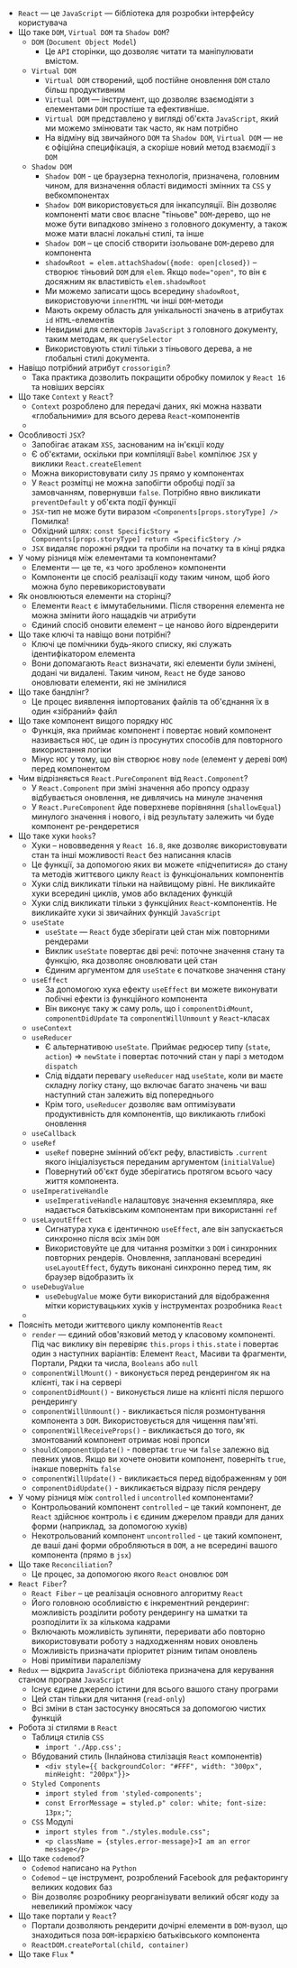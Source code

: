* `React` — це `JavaScript` — бібліотека для розробки інтерфейсу користувача
* Що таке `DOM`, `Virtual DOM` та `Shadow DOM`?
    * `DOM` (`Document Object Model`)
      * Це `API` сторінки, що дозволяє читати та маніпулювати вмістом.
    * `Virtual DOM`
      * `Virtual DOM` створений, щоб постійне оновлення `DOM` стало більш продуктивним
      * `Virtual DOM` — інструмент, що дозволяє взаємодіяти з елементами `DOM` простіше та ефективніше. 
      * `Virtual DOM` представлено у вигляді об'єкта `JavaScript`, який ми можемо змінювати так часто, як нам потрібно
      * На відміну від звичайного `DOM` та `Shadow DOM`, `Virtual DOM` — не є офіційна специфікація, а скоріше новий метод взаємодії з `DOM`
    * `Shadow DOM`
      * `Shadow DOM` - це браузерна технологія, призначена, головним чином, для визначення області видимості змінних та `CSS` у вебкомпонентах
      * `Shadow DOM` використовується для інкапсуляції. Він дозволяє компоненті мати своє власне "тіньове" `DOM`-дерево, що не може бути випадково змінено з головного документу, а також може мати власні локальні стилі, та інше
      * `Shadow DOM` – це спосіб створити ізольоване `DOM`-дерево для компонента
      * `shadowRoot = elem.attachShadow({mode: open|closed})` – створює тіньовий `DOM` для `elem`. Якщо `mode="open"`, то він є досяжним як властивість `elem.shadowRoot`
      * Ми можемо записати щось всередину `shadowRoot`, використовуючи `innerHTML` чи інші `DOM`-методи
      * Мають окрему область для унікальності значень в атрибутах `id` `HTML`-елементів
      * Невидимі для селекторів `JavaScript` з головного документу, таким методам, як `querySelector`
      * Використовують стилі тільки з тіньового дерева, а не глобальні стилі документа.
* Навіщо потрібний атрибут `crossorigin`?
  * Така практика дозволить покращити обробку помилок у `React 16` та новіших версіях
* Що таке `Context` у `React`?
  * `Context` розроблено для передачі даних, які можна назвати «глобальними» для всього дерева `React`-компонентів
  * 
* Особливості `JSX`?
  * Запобігає атакам `XSS`, заснованим на ін'єкції коду
  * Є об'єктами, оскільки при компіляції `Babel` компілює `JSX` у виклики `React.createElement`
  * Можна використовувати силу `JS` прямо у компонентах
  * У `React` розмітці не можна запобігти обробці події за замовчанням, повернувши `false`. Потрібно явно викликати `preventDefault` у об'єкта події функції
  * `JSX`-тип не може бути виразом `<Components[props.storyType] />` Помилка!
  * Обхідний шлях: `const SpecificStory = Components[props.storyType] return <SpecificStory />`
  * `JSX` видаляє порожні рядки та пробіли на початку та в кінці рядка
* У чому різниця між елементами та компонентами?
  * Елементи — це те, «з чого зроблено» компоненти
  * Компоненти це спосіб реалізації коду таким чином, щоб його можна було перевикористовувати
* Як оновлюються елементи на сторінці?
  * Елементи `React` є іммутабельними. Після створення елемента не можна змінити його нащадків чи атрибути
  * Єдиний спосіб оновити елемент – це наново його відрендерити
* Що таке ключі та навіщо вони потрібні?
  * Ключі це помічники будь-якого списку, які служать ідентифікатором елемента
  * Вони допомагають `React` визначати, які елементи були змінені, додані чи видалені. Таким чином, `React` не буде заново оновлювати елементи, які не змінилися
* Що таке бандлінг?
  * Це процес виявлення імпортованих файлів та об'єднання їх в один «зібраний» файл
* Що таке компонент вищого порядку `HOC`
  * Функція, яка приймає компонент і повертає новий компонент називається `HOC`, це один із просунутих способів для повторного використання логіки
  * Мінус `HOC` у тому, що він створює нову `node` (елемент у дереві `DOM`) перед компонентом
* Чим відрізняється `React.PureComponent` від `React.Component`?
  * У `React.Component` при зміні значення або пропсу одразу відбувається оновлення, не дивлячись на минуле значення
  * У `React.PureComponent` йде поверхневе порівняння (`shallowEqual`) минулого значення і нового, і від результату залежить чи буде компонент ре-рендеретися
* Що таке хуки `hooks`?
  * Хуки – нововведення у `React 16.8`, яке дозволяє використовувати стан та інші можливості `React` без написання класів
  * Це функції, за допомогою яких ви можете «підчепитися» до стану та методів життєвого циклу `React` із функціональних компонентів
  * Хуки слід викликати тільки на найвищому рівні. Не викликайте хуки всередині циклів, умов або вкладених функцій
  * Хуки слід викликати тільки з функційних `React`-компонентів. Не викликайте хуки зі звичайних функцій `JavaScript`
  * `useState`
    * `useState` — `React` буде зберігати цей стан між повторними рендерами
    * Виклик `useState` повертає дві речі: поточне значення стану та функцію, яка дозволяє оновлювати цей стан
    * Єдиним аргументом для `useState` є початкове значення стану
  * `useEffect`
    * За допомогою хука ефекту `useEffect` ви можете виконувати побічні ефекти із функційного компонента
    * Він виконує таку ж саму роль, що і `componentDidMount`, `componentDidUpdate` та `componentWillUnmount` у `React`-класах
  * `useContext`
  * `useReducer` 
    * Є альтернативою `useState`. Приймає редюсер типу (`state`, `action`) => `newState` і повертає поточний стан у парі з методом `dispatch`
    * Слід віддати перевагу `useReducer` над `useState`, коли ви маєте складну логіку стану, що включає багато значень чи ваш наступний стан залежить від попереднього
    * Крім того, `useReducer` дозволяє вам оптимізувати продуктивність для компонентів, що викликають глибокі оновлення
  * `useCallback`
  * `useRef`
    * `useRef` поверне змінний об’єкт рефу, властивість `.current` якого ініціалізується переданим аргументом (`initialValue`)
    * Повернутий об'єкт буде зберігатись протягом всього часу життя компонента.
  * `useImperativeHandle`
    * `useImperativeHandle` налаштовує значення екземпляра, яке надається батьківським компонентам при використанні `ref`
  * `useLayoutEffect`
    * Сигнатура хука є ідентичною `useEffect`, але він запускається синхронно після всіх змін `DOM`
    * Використовуйте це для читання розмітки з `DOM` і синхронних повторних рендерів. Оновлення, заплановані всередині `useLayoutEffect`, будуть виконані синхронно перед тим, як браузер відобразить їх
  * `useDebugValue`
    * `useDebugValue` може бути використаний для відображення мітки користувацьких хуків у інструментах розробника `React`
  * 
* Поясніть методи життєвого циклу компонентів `React`
  * `render` — єдиний обов'язковий метод у класовому компоненті. Під час виклику він перевіряє `this.props` і `this.state` і повертає один з наступних варіантів: Елемент `React`, Масиви та фрагменти, Портали, Рядки та числа, `Booleans` або `null` 
  * `componentWillMount()` - виконується перед рендерингом як на клієнті, так і на сервері
  * `componentDidMount()` - виконується лише на клієнті після першого рендерингу
  * `componentWillUnmount()` - викликається після розмонтування компонента з `DOM`. Використовується для чищення пам'яті.
  * `componentWillReceiveProps()` - викликається до того, як змонтований компонент отримає нові пропси
  * `shouldComponentUpdate()` - повертає `true` чи `false` залежно від певних умов. Якщо ви хочете оновити компонент, поверніть `true`, інакше поверніть `false`
  * `componentWillUpdate()` - викликається перед відображенням у `DOM`
  * `componentDidUpdate()` - викликається відразу після рендеру
* У чому різниця між `controlled` і `uncontrolled` компонентами?
  * Контрольований компонент `controlled` – це такий компонент, де `React` здійснює контроль і є єдиним джерелом правди для даних форми (наприклад, за допомогою хуків)
  * Некотрольований компонент `uncontrolled` - це такий компонент, де ваші дані форми обробляються в `DOM`, а не всередині вашого компонента (прямо в `jsx`)
* Що таке `Reconciliation`?
  * Це процес, за допомогою якого `React` оновлює `DOM`
* `React Fiber`?
  * `React Fiber` – це реалізація основного алгоритму `React`
  * Його головною особливістю є інкрементний рендеринг: можливість розділити роботу рендерингу на шматки та розподілити їх за кількома кадрами
  * Включають можливість зупиняти, переривати або повторно використовувати роботу з надходженням нових оновлень
  * Можливість призначати пріоритет різним типам оновлень
  * Нові примітиви паралелізму
* `Redux` — відкрита `JavaScript` бібліотека призначена для керування станом програм `JavaScript`
  * Існує єдине джерело істини для всього вашого стану програми
  * Цей стан тільки для читання (`read-only`)
  * Всі зміни в стан застосунку вносяться за допомогою чистих функцій
* Робота зі стилями в `React`
  * Таблиця стилів `CSS`
    * `import './App.css';`
  * Вбудований стиль (Інлайнова стилізація `React` компонентів)
    *  `<div style={{ backgroundColor: "#FFF", width: "300px", minHeight: "200px"}}>`
  * `Styled Components`
    * `import styled from 'styled-components';`
    * `const ErrorMessage = styled.p" color: white; font-size: 13px;"`;
  * `CSS` Модулі
    * `import styles from "./styles.module.css";`
    * `<p className = {styles.error-message}>I am an error message</p>`
* Що таке `codemod`?
  * `Codemod` написано на `Python`
  * `Codemod` – це інструмент, розроблений Facebook для рефакторингу великих кодових баз
  * Він дозволяє розробнику реорганізувати великий обсяг коду за невеликий проміжок часу
* Що таке портали у `React`?
  * Портали дозволяють рендерити дочірні елементи в `DOM`-вузол, що знаходиться поза `DOM`-ієрархією батьківського компонента
  * `ReactDOM.createPortal(child, container)`
* Що таке `Flux`
  * 
